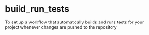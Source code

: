 # build_run_tests
To set up a workflow that automatically builds and runs tests for your project whenever changes are pushed to the repository
